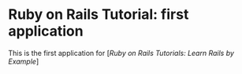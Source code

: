 # Ruby on Rails Tutorial: first application

This is the first application for 
[*Ruby on Rails Tutorials: Learn Rails by Example*]
